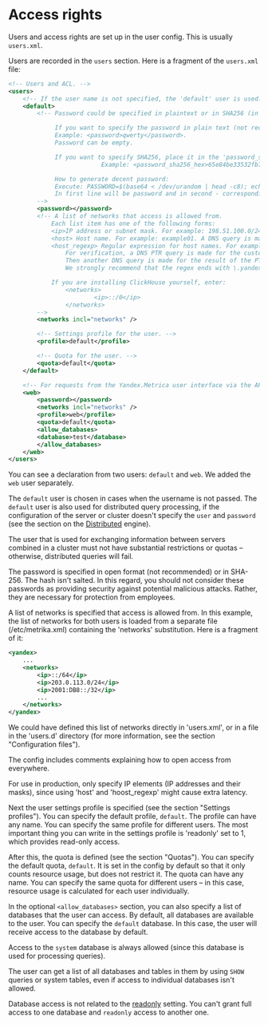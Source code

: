 # Access rights

Users and access rights are set up in the user config. This is usually `users.xml`.

Users are recorded in the `users` section. Here is a fragment of the `users.xml` file:

```xml
<!-- Users and ACL. -->
<users>
    <!-- If the user name is not specified, the 'default' user is used. -->
    <default>
        <!-- Password could be specified in plaintext or in SHA256 (in hex format).

             If you want to specify the password in plain text (not recommended), place it in the 'password' element.
             Example: <password>qwerty</password>.
             Password can be empty.

             If you want to specify SHA256, place it in the 'password_sha256_hex' element.
                          Example: <password_sha256_hex>65e84be33532fb784c48129675f9eff3a682b27168c0ea744b2cf58ee02337c5</password_sha256_hex>

             How to generate decent password:
             Execute: PASSWORD=$(base64 < /dev/urandom | head -c8); echo "$PASSWORD"; echo -n "$PASSWORD" | sha256sum | tr -d '-'
             In first line will be password and in second - corresponding SHA256.
        -->
        <password></password>
        <!-- A list of networks that access is allowed from.
            Each list item has one of the following forms:
            <ip>IP address or subnet mask. For example: 198.51.100.0/24 or 2001:DB8::/32.
            <host> Host name. For example: example01. A DNS query is made for verification, and all addresses obtained are compared with the address of the customer.
            <host_regexp> Regular expression for host names. For example: ^example\d\d-\d\d-\d\.yandex\.ru$
                For verification, a DNS PTR query is made for the customer's address and a regular expression is applied to the result.
                Then another DNS query is made for the result of the PTR query, and all received address are compared to the client address.
                We strongly recommend that the regex ends with \.yandex\.ru$.

            If you are installing ClickHouse yourself, enter:
                <networks>
                        <ip>::/0</ip>
                </networks>
        -->
        <networks incl="networks" />

        <!-- Settings profile for the user. -->
        <profile>default</profile>

        <!-- Quota for the user. -->
        <quota>default</quota>
    </default>

    <!-- For requests from the Yandex.Metrica user interface via the API for data on specific counters. -->
    <web>
        <password></password>
        <networks incl="networks" />
        <profile>web</profile>
        <quota>default</quota>
        <allow_databases>
        <database>test</database>
        </allow_databases>
    </web>
</users>
```

You can see a declaration from two users: `default` and `web`. We added the `web` user separately.

The `default` user is chosen in cases when the username is not passed. The `default` user is also used for distributed query processing, if the configuration of the server or cluster doesn't specify the `user` and `password` (see the section on the [Distributed](../table_engines/distributed.md#table_engines-distributed) engine).

The user that is used for exchanging information between servers combined in a cluster must not have substantial restrictions or quotas – otherwise, distributed queries will fail.

The password is specified in open format (not recommended) or in SHA-256. The hash isn't salted. In this regard, you should not consider these passwords as providing security against potential malicious attacks. Rather, they are necessary for protection from employees.

A list of networks is specified that access is allowed from. In this example, the list of networks for both users is loaded from a separate file (/etc/metrika.xml) containing the 'networks' substitution. Here is a fragment of it:

```xml
<yandex>
    ...
    <networks>
        <ip>::/64</ip>
        <ip>203.0.113.0/24</ip>
        <ip>2001:DB8::/32</ip>
        ...
    </networks>
</yandex>
```

We could have defined this list of networks directly in 'users.xml', or in a file in the 'users.d' directory (for more information, see the section "Configuration files").

The config includes comments explaining how to open access from everywhere.

For use in production, only specify IP elements (IP addresses and their masks), since using 'host' and 'hoost_regexp' might cause extra latency.

Next the user settings profile is specified (see the section "Settings profiles"). You can specify the default profile, `default`. The profile can have any name. You can specify the same profile for different users. The most important thing you can write in the settings profile is 'readonly' set to 1, which provides read-only access.

After this, the quota is defined (see the section "Quotas"). You can specify the default quota, `default`. It is set in the config by default so that it only counts resource usage, but does not restrict it. The quota can have any name. You can specify the same quota for different users – in this case, resource usage is calculated for each user individually.

In the optional `<allow_databases>` section, you can also specify a list of databases that the user can access. By default, all databases are available to the user. You can specify the `default` database. In this case, the user will receive access to the database by default.

Access to the `system` database is always allowed (since this database is used for processing queries).

The user can get a list of all databases and tables in them by using `SHOW` queries or system tables, even if access to individual databases isn't allowed.

Database access is not related to the [readonly](settings/query_complexity.md#query_complexity_readonly) setting. You can't grant full access to one database and `readonly` access to another one.
